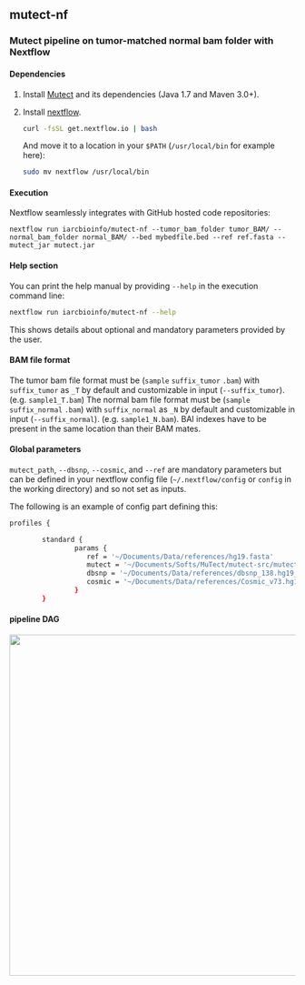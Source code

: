 ## mutect-nf
### Mutect pipeline on tumor-matched normal bam folder with Nextflow

#### Dependencies
1. Install [Mutect](https://github.com/broadinstitute/mutect) and its dependencies (Java 1.7 and Maven 3.0+).

2. Install [nextflow](http://www.nextflow.io/).

	```bash
	curl -fsSL get.nextflow.io | bash
	```
	And move it to a location in your `$PATH` (`/usr/local/bin` for example here):
	```bash
	sudo mv nextflow /usr/local/bin
	```


#### Execution
Nextflow seamlessly integrates with GitHub hosted code repositories:

`nextflow run iarcbioinfo/mutect-nf --tumor_bam_folder tumor_BAM/ --normal_bam_folder normal_BAM/ --bed mybedfile.bed --ref ref.fasta --mutect_jar mutect.jar`

#### Help section
You can print the help manual by providing `--help` in the execution command line:
```bash
nextflow run iarcbioinfo/mutect-nf --help
```
This shows details about optional and mandatory parameters provided by the user.  

#### BAM file format
The tumor bam file format must be (`sample` `suffix_tumor` `.bam`) with `suffix_tumor` as `_T` by default and customizable in input (`--suffix_tumor`). (e.g. `sample1_T.bam`)
The normal bam file format must be (`sample` `suffix_normal` `.bam`) with `suffix_normal` as `_N` by default and customizable in input (`--suffix_normal`). (e.g. `sample1_N.bam`).
BAI indexes have to be present in the same location than their BAM mates.

#### Global parameters
```mutect_path```, ```--dbsnp```, ```--cosmic```, and ```--ref``` are mandatory parameters but can be defined in your nextflow config file (```~/.nextflow/config``` or ```config``` in the working directory) and so not set as inputs.

The following is an example of config part defining this:
```bash
profiles {

        standard {
                params {
                   ref = '~/Documents/Data/references/hg19.fasta'
                   mutect = '~/Documents/Softs/MuTect/mutect-src/mutect/target/mutect-1.1.7.jar'
                   dbsnp = '~/Documents/Data/references/dbsnp_138.hg19_noMT.vcf'
                   cosmic = '~/Documents/Data/references/Cosmic_v73.hg19_noMT.vcf'
                }
        }
```
#### pipeline DAG
<img align="center" src="https://cloud.githubusercontent.com/assets/13535602/22242881/5acb8852-e225-11e6-8954-dc0443729ccc.png" width="600">
